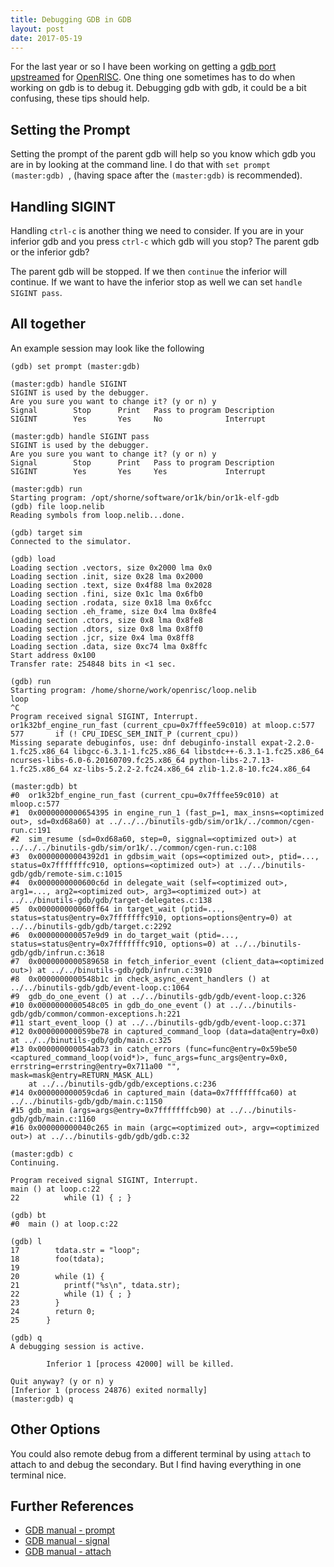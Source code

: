 ```yaml
---
title: Debugging GDB in GDB
layout: post
date: 2017-05-19
---
```


For the last year or so I have been working on getting a [gdb port
upstreamed][1] for [OpenRISC][2].  One thing one sometimes has to do when working
on gdb is to debug it.  Debugging gdb with gdb, it could be a bit
confusing, these tips should help.

## Setting the Prompt

Setting the prompt of the parent gdb will help so you know which gdb you
are in by looking at the command line.  I do that with `set prompt
(master:gdb) `, (having space after the `(master:gdb)` is recommended).

## Handling SIGINT

Handling `ctrl-c` is another thing we need to consider.  If you are in your
inferior gdb and you press `ctrl-c` which gdb will you stop?  The parent
gdb or the inferior gdb?

The parent gdb will be stopped.  If we then `continue` the inferior will
continue.  If we want to have the inferior stop as well we can set `handle
SIGINT pass`.

## All together

An example session may look like the following

```
(gdb) set prompt (master:gdb)

(master:gdb) handle SIGINT
SIGINT is used by the debugger.
Are you sure you want to change it? (y or n) y
Signal        Stop      Print   Pass to program Description
SIGINT        Yes       Yes     No              Interrupt

(master:gdb) handle SIGINT pass
SIGINT is used by the debugger.
Are you sure you want to change it? (y or n) y
Signal        Stop      Print   Pass to program Description
SIGINT        Yes       Yes     Yes             Interrupt

(master:gdb) run
Starting program: /opt/shorne/software/or1k/bin/or1k-elf-gdb
(gdb) file loop.nelib
Reading symbols from loop.nelib...done.

(gdb) target sim
Connected to the simulator.

(gdb) load
Loading section .vectors, size 0x2000 lma 0x0
Loading section .init, size 0x28 lma 0x2000
Loading section .text, size 0x4f88 lma 0x2028
Loading section .fini, size 0x1c lma 0x6fb0
Loading section .rodata, size 0x18 lma 0x6fcc
Loading section .eh_frame, size 0x4 lma 0x8fe4
Loading section .ctors, size 0x8 lma 0x8fe8
Loading section .dtors, size 0x8 lma 0x8ff0
Loading section .jcr, size 0x4 lma 0x8ff8
Loading section .data, size 0xc74 lma 0x8ffc
Start address 0x100
Transfer rate: 254848 bits in <1 sec.

(gdb) run
Starting program: /home/shorne/work/openrisc/loop.nelib
loop
^C
Program received signal SIGINT, Interrupt.
or1k32bf_engine_run_fast (current_cpu=0x7fffee59c010) at mloop.c:577
577       if (! CPU_IDESC_SEM_INIT_P (current_cpu))
Missing separate debuginfos, use: dnf debuginfo-install expat-2.2.0-1.fc25.x86_64 libgcc-6.3.1-1.fc25.x86_64 libstdc++-6.3.1-1.fc25.x86_64 ncurses-libs-6.0-6.20160709.fc25.x86_64 python-libs-2.7.13-1.fc25.x86_64 xz-libs-5.2.2-2.fc24.x86_64 zlib-1.2.8-10.fc24.x86_64

(master:gdb) bt
#0  or1k32bf_engine_run_fast (current_cpu=0x7fffee59c010) at mloop.c:577
#1  0x0000000000654395 in engine_run_1 (fast_p=1, max_insns=<optimized out>, sd=0xd68a60) at ../../../binutils-gdb/sim/or1k/../common/cgen-run.c:191
#2  sim_resume (sd=0xd68a60, step=0, siggnal=<optimized out>) at ../../../binutils-gdb/sim/or1k/../common/cgen-run.c:108
#3  0x00000000004392d1 in gdbsim_wait (ops=<optimized out>, ptid=..., status=0x7fffffffc910, options=<optimized out>) at ../../binutils-gdb/gdb/remote-sim.c:1015
#4  0x0000000000600c6d in delegate_wait (self=<optimized out>, arg1=..., arg2=<optimized out>, arg3=<optimized out>) at ../../binutils-gdb/gdb/target-delegates.c:138
#5  0x000000000060ff64 in target_wait (ptid=..., status=status@entry=0x7fffffffc910, options=options@entry=0) at ../../binutils-gdb/gdb/target.c:2292
#6  0x000000000057e9d9 in do_target_wait (ptid=..., status=status@entry=0x7fffffffc910, options=0) at ../../binutils-gdb/gdb/infrun.c:3618
#7  0x0000000000589658 in fetch_inferior_event (client_data=<optimized out>) at ../../binutils-gdb/gdb/infrun.c:3910
#8  0x0000000000548b1c in check_async_event_handlers () at ../../binutils-gdb/gdb/event-loop.c:1064
#9  gdb_do_one_event () at ../../binutils-gdb/gdb/event-loop.c:326
#10 0x0000000000548c05 in gdb_do_one_event () at ../../binutils-gdb/gdb/common/common-exceptions.h:221
#11 start_event_loop () at ../../binutils-gdb/gdb/event-loop.c:371
#12 0x000000000059be78 in captured_command_loop (data=data@entry=0x0) at ../../binutils-gdb/gdb/main.c:325
#13 0x000000000054ab73 in catch_errors (func=func@entry=0x59be50 <captured_command_loop(void*)>, func_args=func_args@entry=0x0, errstring=errstring@entry=0x711a00 "", mask=mask@entry=RETURN_MASK_ALL)
    at ../../binutils-gdb/gdb/exceptions.c:236
#14 0x000000000059cda6 in captured_main (data=0x7fffffffca60) at ../../binutils-gdb/gdb/main.c:1150
#15 gdb_main (args=args@entry=0x7fffffffcb90) at ../../binutils-gdb/gdb/main.c:1160
#16 0x000000000040c265 in main (argc=<optimized out>, argv=<optimized out>) at ../../binutils-gdb/gdb/gdb.c:32

(master:gdb) c
Continuing.

Program received signal SIGINT, Interrupt.
main () at loop.c:22
22          while (1) { ; }

(gdb) bt
#0  main () at loop.c:22

(gdb) l
17        tdata.str = "loop";
18        foo(tdata);
19
20        while (1) {
21          printf("%s\n", tdata.str);
22          while (1) { ; }
23        }
24        return 0;
25      }

(gdb) q
A debugging session is active.

        Inferior 1 [process 42000] will be killed.

Quit anyway? (y or n) y
[Inferior 1 (process 24876) exited normally]
(master:gdb) q

```

## Other Options

You could also remote debug from a different terminal by using `attach` to
attach to and debug the secondary.  But I find having everything in one
terminal nice.

## Further References
- [GDB manual - prompt](https://sourceware.org/gdb/current/onlinedocs/gdb/Prompt.html#Prompt)
- [GDB manual - signal](https://sourceware.org/gdb/current/onlinedocs/gdb/Signals.html#Signals)
- [GDB manual - attach](https://sourceware.org/gdb/onlinedocs/gdb/Attach.html#Attach)

[1]: https://sourceware.org/ml/gdb-patches/2017-04/msg00649.html
[2]: http://openrisc.io

